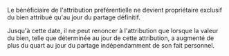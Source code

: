Le bénéficiaire de l'attribution préférentielle ne devient propriétaire exclusif du bien attribué qu'au jour du partage définitif.

Jusqu'à cette date, il ne peut renoncer à l'attribution que lorsque la valeur du bien, telle que déterminée au jour de cette attribution, a augmenté de plus du quart au jour du partage indépendamment de son fait personnel.
